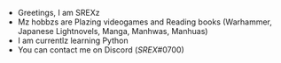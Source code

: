 - Greetings, I am SREXz 
- Mz hobbzs are Plazing videogames and Reading books (Warhammer, Japanese Lightnovels, Manga, Manhwas, Manhuas)
- I am currentlz learning Python
- You can contact me on Discord (_SREX_#0700)
